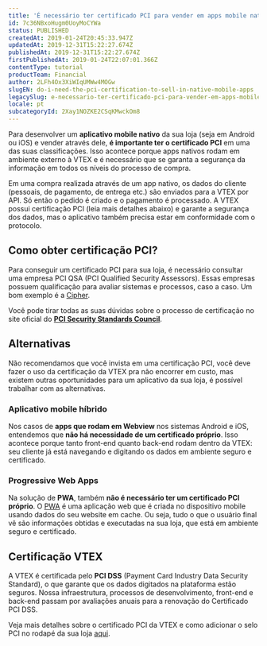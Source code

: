 ```yaml
---
title: 'É necessário ter certificado PCI para vender em apps mobile nativos?'
id: 7c36NBxoHugm0UoyMoCYWa
status: PUBLISHED
createdAt: 2019-01-24T20:45:33.947Z
updatedAt: 2019-12-31T15:22:27.674Z
publishedAt: 2019-12-31T15:22:27.674Z
firstPublishedAt: 2019-01-24T22:07:01.366Z
contentType: tutorial
productTeam: Financial
author: 2LFh4Ox3XiWIqUMWw4MOGw
slugEN: do-i-need-the-pci-certification-to-sell-in-native-mobile-apps
legacySlug: e-necessario-ter-certificado-pci-para-vender-em-apps-mobile-nativos
locale: pt
subcategoryId: 2Xay1NOZKE2CSqKMwckOm8
---
```


Para desenvolver um __aplicativo mobile nativo__ da sua loja (seja em Android ou iOS) e vender através dele, __é importante ter o certificado PCI__ em uma das suas classificações. Isso acontece porque apps nativos rodam em ambiente externo à VTEX e é necessário que se garanta a segurança da informação em todos os níveis do processo de compra.

Em uma compra realizada através de um app nativo, os dados do cliente (pessoais, de pagamento, de entrega etc.) são enviados para a VTEX por API. Só então o pedido é criado e o pagamento é processado. A VTEX possui certificação PCI (leia mais detalhes abaixo) e garante a segurança dos dados, mas o aplicativo também precisa estar em conformidade com o protocolo.



## Como obter certificação PCI?

Para conseguir um certificado PCI para sua loja, é necessário consultar uma empresa PCI QSA (PCI Qualified Security Assessors). Essas empresas possuem qualificação para avaliar sistemas e processos, caso a caso. Um bom exemplo é a [Cipher](https://cipher.com/br/avaliacao-consultoria-pci-qsa-asv/).

Você pode tirar todas as suas dúvidas sobre o processo de certificação no site oficial do __[PCI Security Standards Council](https://pt.pcisecuritystandards.org/index.php)__. 



## Alternativas

Não recomendamos que você invista em uma certificação PCI, você deve fazer o uso da certificação da VTEX pra não encorrer em custo, mas existem outras oportunidades para um aplicativo da sua loja, é possível trabalhar com as alternativas.

### Aplicativo mobile híbrido
Nos casos de __apps que rodam em Webview__ nos sistemas Android e iOS, entendemos que __não há necessidade de um certificado próprio__. Isso acontece porque tanto front-end quanto back-end rodam dentro da VTEX: seu cliente já está navegando e digitando os dados em ambiente seguro e certificado. 

### Progressive Web Apps
Na solução de __PWA__, também __não é necessário ter um certificado PCI próprio__. O [PWA](/pt/tutorial/como-transformar-o-site-da-minha-loja-em-um-pwa) é uma aplicação web que é criada no dispositivo mobile usando dados do seu website em cache. Ou seja, tudo o que o usuário final vê são informações obtidas e executadas na sua loja, que está em ambiente seguro e certificado. 



## Certificação VTEX

A VTEX é certificada pelo __PCI DSS__ (Payment Card Industry Data Security Standard), o que garante que os dados digitados na plataforma estão seguros. Nossa infraestrutura, processos de desenvolvimento, front-end e back-end passam por avaliações anuais para a renovação do Certificado PCI DSS. 

Veja mais detalhes sobre o certificado PCI da VTEX e como adicionar o selo PCI no rodapé da sua loja [aqui](/pt/faq/como-adicionar-o-selo-pci-ssc-a-minha-loja).





